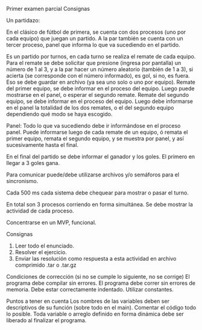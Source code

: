 Primer examen parcial 
Consignas 

Un partidazo:

En el clásico de fútbol de primera, se cuenta con dos procesos (uno por cada equipo) que juegan un partido. 
A la par también se cuenta con un tercer proceso, panel que informa lo que va sucediendo en el partido.

Es un partido por turnos, en cada turno se realiza el remate de cada equipo. Para el remate se debe solicitar que presione (ingresa por pantalla) un número de 1 al 3, y a la par hacer un número aleatorio (también de 1 a 3), si acierta (se corresponde con el número informado), es gol, si no, es fuera. Eso se debe guardar en archivo (ya sea uno solo o uno por equipo).
Remate del primer equipo, se debe informar en el proceso del equipo. Luego puede mostrarse en el panel, o esperar el segundo remate.
Remate del segundo equipo, se debe informar en el proceso del equipo. Luego debe informarse en el panel la totalidad de los dos remates, o el del segundo equipo dependiendo qué modo se haya escogido.

Panel: Todo lo que va sucediendo debe ir informándose en el proceso panel. Puede informarse luego de cada remate de un equipo, ó remata el primer equipo, remata el segundo equipo, y se muestra por panel, y así sucesivamente hasta el final.

En el final del partido se debe informar el ganador y los goles. El primero en llegar a 3 goles gana.
 
Para comunicar puede/debe utilizarse archivos y/o semáforos para el sincronismo.

Cada 500 ms cada sistema debe chequear para mostrar o pasar el turno.

En total son 3 procesos corriendo en forma simultánea.
Se debe mostrar la actividad de cada proceso. 


Concentrarse en un MVP, funcional.

Consignas 

1) Leer todo el enunciado.
2) Resolver el ejercicio.
3) Enviar las resolución como respuesta a esta actividad en archivo comprimido .tar o .tar.gz

Condiciones de corrección (si no se cumple lo siguiente, no se corrige)
El programa debe compilar sin errores.
El programa debe correr sin errores de memoria.
Debe estar correctamente indentado.
Utilizar constantes.

Puntos a tener en cuenta
Los nombres de las variables deben ser descriptivos de su función (sobre todo en el main).
Comentar el código todo lo posible.
Toda variable o arreglo definido en forma dinámica debe ser liberado al finalizar el programa.
